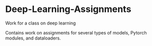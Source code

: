 # Deep-Learning-Assignments
Work for a class on deep learning

Contains work on assignments for several types of models, Pytorch modules, and dataloaders.